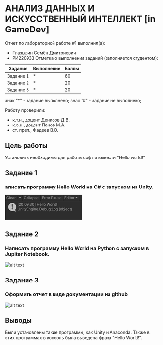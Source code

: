# АНАЛИЗ ДАННЫХ И ИСКУССТВЕННЫЙ ИНТЕЛЛЕКТ [in GameDev]
Отчет по лабораторной работе #1 выполнил(а):
- Глазырин Семён Дмитриевич
- РИ220933
Отметка о выполнении заданий (заполняется студентом):

| Задание | Выполнение | Баллы |
| ------ | ------ | ------ |
| Задание 1 | * | 60 |
| Задание 2 | * | 20 |
| Задание 3 | * | 20 |

знак "*" - задание выполнено; знак "#" - задание не выполнено;

Работу проверили:
- к.т.н., доцент Денисов Д.В.
- к.э.н., доцент Панов М.А.
- ст. преп., Фадеев В.О.

## Цель работы
Установить необходимы для работы софт и вывести "Hello world!"

## Задание 1
### аписать программу Hello World на C# с запуском на Unity. 
![alt text](https://github.com/SemenGlazyrin/Unity/blob/fcc72b97ee2d8c06d25ac49a1df290f99c9f7a90/screens/lab1/1.png)

## Задание 2
### Написать программу Hello World на Python с запуском в Jupiter Notebook. 
![alt text](https://github.com/SemenGlazyrin/Unity/скрины/lab1/2.png)

## Задание 3
### Оформить отчет в виде документации на github 
![alt text](https://github.com/SemenGlazyrin/Unity/скрины/lab1/3.png)

## Выводы
Были установлены такие программы, как Unity и Anaconda. Также в этих программах в консоль была выведена фраза "Hello World!".
